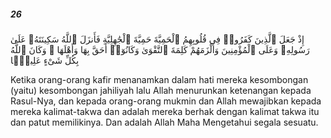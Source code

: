 ##### 26

<span class="ayah">إِذْ جَعَلَ ٱلَّذِينَ كَفَرُوا۟ فِى قُلُوبِهِمُ ٱلْحَمِيَّةَ حَمِيَّةَ ٱلْجَٰهِلِيَّةِ فَأَنزَلَ ٱللَّهُ سَكِينَتَهُۥ عَلَىٰ رَسُولِهِۦ وَعَلَى ٱلْمُؤْمِنِينَ وَأَلْزَمَهُمْ كَلِمَةَ ٱلتَّقْوَىٰ وَكَانُوٓا۟ أَحَقَّ بِهَا وَأَهْلَهَا ۚ وَكَانَ ٱللَّهُ بِكُلِّ شَىْءٍ عَلِيمًۭا</span>

<span class="ayah_translation">Ketika orang-orang kafir menanamkan dalam hati mereka kesombongan (yaitu) kesombongan jahiliyah lalu Allah menurunkan ketenangan kepada Rasul-Nya, dan kepada orang-orang mukmin dan Allah mewajibkan kepada mereka kalimat-takwa dan adalah mereka berhak dengan kalimat takwa itu dan patut memilikinya. Dan adalah Allah Maha Mengetahui segala sesuatu.</span>
